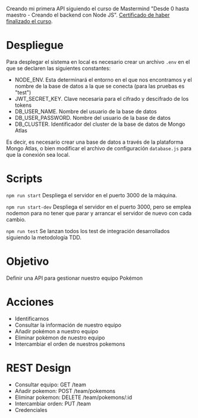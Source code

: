Creando mi primera API siguiendo el curso de Mastermind "Desde 0 hasta maestro - Creando el backend con Node JS". [Certificado de haber finalizado el curso](https://www.mastermind.ac/certificates/7irenrnmlp).

# Despliegue
Para desplegar el sistema en local es necesario crear un archivo `.env` en el que se declaren las siguientes constantes:
- NODE_ENV. Esta determinará el entorno en el que nos encontramos y el nombre de la base de datos a la que se conecta (para las pruebas es "test")
- JWT_SECRET_KEY. Clave necesaria para el cifrado y descifrado de los tokens
- DB_USER_NAME. Nombre del usuario de la base de datos
- DB_USER_PASSWORD. Nombre del usuario de la base de datos
- DB_CLUSTER. Identificador del cluster de la base de datos de Mongo Atlas

Es decir, es necesario crear una base de datos a través de la plataforma Mongo Atlas, o bien modificar el archivo de configuración `database.js` para que la conexión sea local.

# Scripts
`npm run start` Despliega el servidor en el puerto 3000 de la máquina.

`npm run start-dev` Despliega el servidor en el puerto 3000, pero se emplea nodemon para no tener que parar y arrancar el servidor de nuevo con cada cambio.

`npm run test` Se lanzan todos los test de integración desarrollados siguiendo la metodología TDD.

# Objetivo
Definir una API para gestionar nuestro equipo Pokémon

# Acciones
- Identificarnos
- Consultar la información de nuestro equipo
- Añadir pokémon a nuestro equipo
- Eliminar pokémon de nuestro equipo
- Intercambiar el orden de nuestros pokemons

# REST Design
- Consultar equipo: GET /team
- Añadir pokemon: POST /team/pokemons
- Eliminar pokemon: DELETE /team/pokemons/:id
- Intercambiar orden: PUT /team
- Credenciales